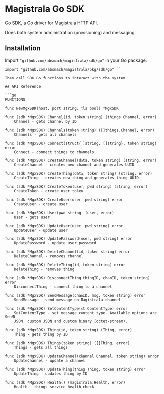 # Magistrala Go SDK

Go SDK, a Go driver for Magistrala HTTP API.

Does both system administration (provisioning) and messaging.

## Installation

Import `"github.com/absmach/magistrala/sdk/go"` in your Go package.

````
import "github.com/absmach/magistrala/pkg/sdk/go"```

Then call SDK Go functions to interact with the system.

## API Reference

```go
FUNCTIONS

func NewMgxSDK(host, port string, tls bool) *MgxSDK

func (sdk *MgxSDK) Channel(id, token string) (things.Channel, error)
    Channel - gets channel by ID

func (sdk *MgxSDK) Channels(token string) ([]things.Channel, error)
    Channels - gets all channels

func (sdk *MgxSDK) Connect(struct{[]string, []string}, token string) error
    Connect - connect things to channels

func (sdk *MgxSDK) CreateChannel(data, token string) (string, error)
    CreateChannel - creates new channel and generates UUID

func (sdk *MgxSDK) CreateThing(data, token string) (string, error)
    CreateThing - creates new thing and generates thing UUID

func (sdk *MgxSDK) CreateToken(user, pwd string) (string, error)
    CreateToken - create user token

func (sdk *MgxSDK) CreateUser(user, pwd string) error
    CreateUser - create user

func (sdk *MgxSDK) User(pwd string) (user, error)
    User - gets user

func (sdk *MgxSDK) UpdateUser(user, pwd string) error
    UpdateUser - update user

func (sdk *MgxSDK) UpdatePassword(user, pwd string) error
    UpdatePassword - update user password

func (sdk *MgxSDK) DeleteChannel(id, token string) error
    DeleteChannel - removes channel

func (sdk *MgxSDK) DeleteThing(id, token string) error
    DeleteThing - removes thing

func (sdk *MgxSDK) DisconnectThing(thingID, chanID, token string) error
    DisconnectThing - connect thing to a channel

func (sdk *MgxSDK) SendMessage(chanID, msg, token string) error
    SendMessage - send message on Magistrala channel

func (sdk *MgxSDK) SetContentType(ct ContentType) error
    SetContentType - set message content type. Available options are SenML
    JSON, custom JSON and custom binary (octet-stream).

func (sdk *MgxSDK) Thing(id, token string) (Thing, error)
    Thing - gets thing by ID

func (sdk *MgxSDK) Things(token string) ([]Thing, error)
    Things - gets all things

func (sdk *MgxSDK) UpdateChannel(channel Channel, token string) error
    UpdateChannel - update a channel

func (sdk *MgxSDK) UpdateThing(thing Thing, token string) error
    UpdateThing - updates thing by ID

func (sdk *MgxSDK) Health() (magistrala.Health, error)
    Health - things service health check
````
